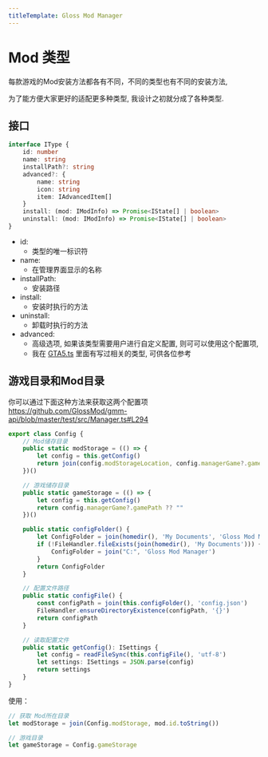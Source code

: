 ```yaml
---
titleTemplate: Gloss Mod Manager
---
```


# Mod 类型

每款游戏的Mod安装方法都各有不同，不同的类型也有不同的安装方法, 

为了能方便大家更好的适配更多种类型, 我设计之初就分成了各种类型.

## 接口

```ts
interface IType {
    id: number
    name: string
    installPath?: string
    advanced?: {
        name: string
        icon: string
        item: IAdvancedItem[]
    }
    install: (mod: IModInfo) => Promise<IState[] | boolean>
    uninstall: (mod: IModInfo) => Promise<IState[] | boolean>
}
```

- id:
  - 类型的唯一标识符
- name:
  - 在管理界面显示的名称
- installPath:
  - 安装路径
- install:
  - 安装时执行的方法
- uninstall:
  - 卸载时执行的方法
- advanced:
  - 高级选项, 如果该类型需要用户进行自定义配置, 则可可以使用这个配置项,
  - 我在 [GTA5.ts](https://github.com/GlossMod/gmm-expands/blob/bef6a6d9f10390592725fb7832bae5975a35fdf1/GTA5.ts#L777) 里面有写过相关的类型, 可供各位参考

## 游戏目录和Mod目录

你可以通过下面这种方法来获取这两个配置项
 https://github.com/GlossMod/gmm-api/blob/master/test/src/Manager.ts#L294

```ts
export class Config {
    // Mod储存目录
    public static modStorage = (() => {
        let config = this.getConfig()
        return join(config.modStorageLocation, config.managerGame?.gameName ?? "")
    })()

    // 游戏储存目录
    public static gameStorage = (() => {
        let config = this.getConfig()
        return config.managerGame?.gamePath ?? ""
    })()

    public static configFolder() {
        let ConfigFolder = join(homedir(), 'My Documents', 'Gloss Mod Manager')
        if (!FileHandler.fileExists(join(homedir(), 'My Documents'))) {
            ConfigFolder = join("C:", 'Gloss Mod Manager')
        }
        return ConfigFolder
    }

    // 配置文件路径
    public static configFile() {
        const configPath = join(this.configFolder(), 'config.json')
        FileHandler.ensureDirectoryExistence(configPath, '{}')
        return configPath
    }

    // 读取配置文件
    public static getConfig(): ISettings {
        let config = readFileSync(this.configFile(), 'utf-8')
        let settings: ISettings = JSON.parse(config)
        return settings
    }
}

```

使用：
```ts
// 获取 Mod所在目录
let modStorage = join(Config.modStorage, mod.id.toString())

// 游戏目录
let gameStorage = Config.gameStorage
```



